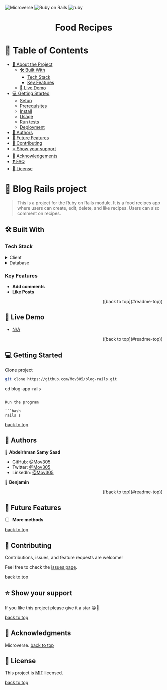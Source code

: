 
![Microverse](https://img.shields.io/badge/Microverse-blueviolet) ![Ruby on Rails](https://img.shields.io/badge/-Ruby%20on%20rails-blueviolet)
<img src="https://img.shields.io/badge/rails-%23CC0000.svg?style=for-the-badge&logo=ruby-on-rails&logoColor=white" alt="ruby" height="auto" />

<div align="center">
  <h1><b>Food Recipes</b></h1>
  <a name='readme-top'></a>
</div>

# 📗 Table of Contents

- [📖 About the Project](#about-project)
  - [🛠 Built With](#built-with)
    - [Tech Stack](#tech-stack)
    - [Key Features](#key-features)
  - [🚀 Live Demo](#live-demo)
- [💻 Getting Started](#getting-started)
  - [Setup](#setup)
  - [Prerequisites](#prerequisites)
  - [Install](#install)
  - [Usage](#usage)
  - [Run tests](#run-tests)
  - [Deployment](#triangular_flag_on_post-deployment)
- [👥 Authors](#authors)
- [🔭 Future Features](#future-features)
- [🤝 Contributing](#contributing)
- [⭐️ Show your support](#support)
- [🙏 Acknowledgements](#acknowledgements)
- [❓ FAQ](#faq)
- [📝 License](#license)

# 📖 Blog Rails project <a name="about-project"></a>

> This is a project for the Ruby on Rails module. It is a food recipes app where users can create, edit, delete, and like recipes. Users can also comment on recipes.

## 🛠 Built With <a name="built-with"></a>

### Tech Stack <a name="tech-stack"></a>

<details>
  <summary>Client</summary>
  <ul>
    <li><a href="https://www.ruby-lang.org/en/">Ruby</a></li>
    <li><a href="https://rubyonrails.org/">Ruby on Rails</a></li>
    <li><a href="https://www.w3schools.com/css/">CSS</a></li>
    <li><a href="https://www.w3schools.com/html/">HTML</a></li>
    <li><a href="https://tailwindcss.com/">Tailwind CSS</a></li>
  </ul>

</details>

<details>
<summary>Database</summary>
  <ul>
    <li><a href="https://www.postgresql.org/">PostgreSQL</a></li>
  </ul>
</details>

### Key Features <a name="key-features"></a>

- **Add comments**
- **Like Posts**

<p align="right">([back to top](#readme-top))</p>

## 🚀 Live Demo <a name="live-demo"></a>

- [N/A](https://yourdeployedapplicationlink.com)

<p align="right">([back to top](#readme-top))</p>

## 💻 Getting Started <a name="getting-started"></a>

Clone project

```bash
git clone https://github.com/Mov305/blog-rails.git
```

cd blog-app-rails
```

Run the program

```bash
rails s
```

[back to top](#readme-top)


## 👥 Authors <a name="authors"></a>

👤 **Abdelrhman Samy Saad**

- GitHub: [@Mov305](https://github.com/Mov305)
- Twitter: [@Mov305](https://twitter.com/Mov_abd)
- LinkedIn: [@Mov305](https://www.linkedin.com/in/abdelrhman-samy-80b14b215/)

👤 **Benjamin**


<p align="right">([back to top](#readme-top))</p>

## 🔭 Future Features <a name="future-features"></a>

- [ ] **More methods**

[back to top](#readme-top)

## 🤝 Contributing <a name="contributing"></a>

Contributions, issues, and feature requests are welcome!

Feel free to check the [issues page](https://github.com/paulinagonzalezc/blog-app-rails/issues).

[back to top](#readme-top)

## ⭐️ Show your support <a name="support"></a>

If you like this project please give it a star 😁🌟

[back to top](#readme-top)

## 🙏 Acknowledgments <a name="acknowledgements"></a>

Microverse.
[back to top](#readme-top)

## 📝 License <a name="license" href="https://github.com/Mov305/To-do-list/blob/master/MIT.md" ></a>

This project is <a href="https://github.com/Mov305/To-do-list/blob/master/MIT.md" target="_blank">MIT</a> licensed. 

[back to top](#readme-top)

